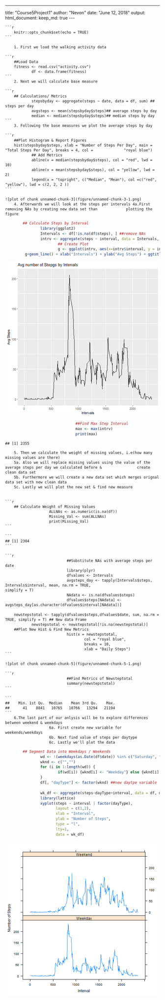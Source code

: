  ---
 title: "Course5Project1"
 author: "Nevon"
        date: "June 12, 2018"
        output:
         html_document:
                keep_md: true
        ---
        
    
    ```r
        knitr::opts_chunk$set(echo = TRUE)
    ```
        
        1. First we load the walking activity data
    
    ```r
        ##Load Data
        fitness <- read.csv("activity.csv")
                df <- data.frame(fitness)
    ```
        2. Next we will calculate base measure
    
    ```r
        ## Calculations/ Metrics
                stepsbyday <- aggregate(steps ~ date, data = df, sum) ## steps per day
                avgsteps <- mean(stepsbyday$steps)## average steps by day
                median <- median(stepsbyday$steps)## median steps by day
    ```
        3. Following the base measures we plot the average steps by day 
    
    ```r
        ##Plot Histogram & Report Figures
        hist(stepsbyday$steps, xlab = "Number of Steps Per Day", main = "Total Steps Per Day", breaks = 4, col =              "royal blue") 
                ## Add Metrics
                abline(v = median(stepsbyday$steps), col = "red", lwd = 10)
                abline(v = mean(stepsbyday$steps), col = "yellow", lwd = 2)
                legend(x = "topright", c("Median", "Mean"), col =c("red", "yellow"), lwd = c(2, 2, 2 ))
    ```
    
    ![plot of chunk unnamed-chunk-3](figure/unnamed-chunk-3-1.png)
        4. Afterwards we will look at the steps per intervals 4a.First removing NAs by creating new data set than             plotting the figure
        

```r
        ## Calculate Steps by Interval
                library(ggplot2)
                Intervals <- df[!is.na(df$steps), ] ##remove NAs
                intrv <- aggregate(steps ~ interval, data = Intervals, mean)
                        ## Create Plot
                        g <- ggplot(intrv, aes(x=intrv$interval, y = intrv$steps), xlab = "Intervals", ylab = "Avg            Steps")
         g+geom_line() + xlab("Intervals") + ylab("Avg Steps") + ggtitle("Avg number of Stepgs by Intervals")
```

![plot of chunk unnamed-chunk-4](figure/unnamed-chunk-4-1.png)

```r
                                ##Find Max Step Interval
                                max <- max(intrv)
                                print(max)
```

```
## [1] 2355
```
        5. Then we calculate the weight of missing values, i.e(how many missing values are there)
        5a. Also we will replace missing values using the value of the average steps per day we calculated before &                create clean data set
        5b. Furthermore we will create a new data set which merges orignal data set with new clean data
        5c. Lastly we will plot the new set & find new measure
                
    
    ```r
        ## Calculate Weight of Missing Values
                        ALLNAs <- as.numeric(is.na(df)) 
                        Missing_Val <- sum(ALLNAs)
                        print(Missing_Val)
    ```
    
    ```
    ## [1] 2304
    ```
    
    ```r
                                ##Substitute NAs with average steps per date
                                library(plyr)
                                dfvalues <- Intervals
                                avgsteps_day <- tapply(Intervals$steps, Intervals$interval, mean, na.rm = TRUE,                                       simplify = T)
                                NAdata <- is.na(dfvalues$steps)
                                dfvalues$steps[NAdata] <- avgsteps_day[as.character(dfvalues$interval[NAdata])]
                                
        newstepstotal <- tapply(dfvalues$steps,dfvalues$date, sum, na.rm = TRUE, simplify = T) ## New data Frame
                newstepstotal <- newstepstotal[!is.na(newstepstotal)]
        ##Plot New Hist & Find New Metrics
                                hist(x = newstepstotal,
                                        col = "royal blue",
                                        breaks = 10,
                                        xlab = "Daily Steps")
    ```
    
    ![plot of chunk unnamed-chunk-5](figure/unnamed-chunk-5-1.png)
    
    ```r
                                ##Find Metrics of Newsteptotal
                                summary(newstepstotal)
    ```
    
    ```
    ##    Min. 1st Qu.  Median    Mean 3rd Qu.    Max. 
    ##      41    8841   10765   10766   13294   21194
    ```
        6.The last part of our anlysis will be to explore differences between weekend & weekdays
                        6a. First create new variable for weekends/weekdays
                        6b. Next find value of steps per daytype
                        6c. Lastly we'll plot the data

```r
        ## Segment Data into Weekdays / Weekends
                wd <- !(weekdays(as.Date(df$date)) %in% c("Saturday", "Sunday"))
                wknd <- c("","")
                for (i in 1:length(wd)) {
                        if(wd[i]) {wknd[i] <- "Weekday"} else {wknd[i] <- "Weekend"}
                }
                df[, "dayType"] <- factor(wknd) ##new daytpe variable
                
                wk_df <- aggregate(steps~dayType+interval, data = df, mean)##average steps per daytype
                library(lattice)
                xyplot(steps ~ interval | factor(dayType),
                       layout = c(1,2),
                       xlab = "Interval",
                       ylab = "Number of Steps",
                       type = "l",
                       lty=1,
                       data = wk_df)
```

![plot of chunk unnamed-chunk-6](figure/unnamed-chunk-6-1.png)
        
                
